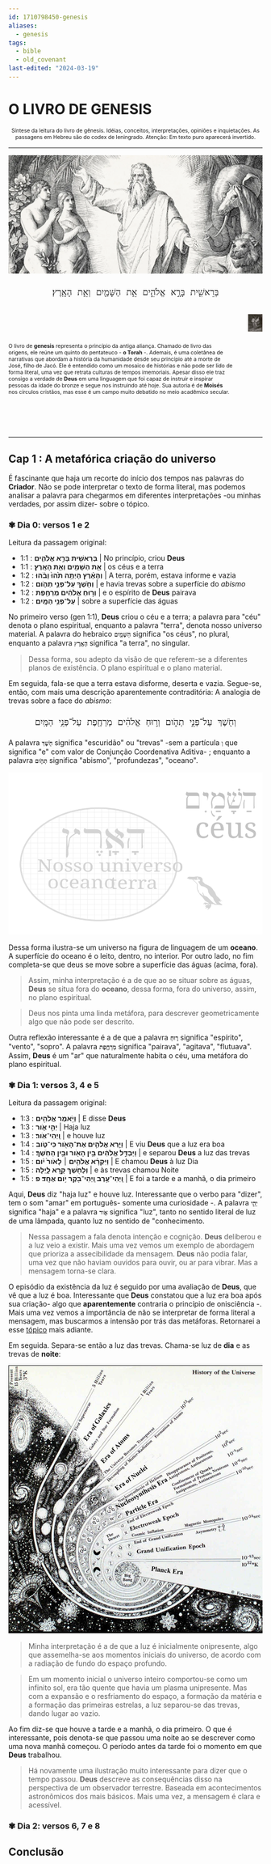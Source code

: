 ```yaml
---
id: 1710798450-genesis
aliases:
  - genesis
tags:
  - bible
  - old_covenant
last-edited: "2024-03-19"
---
```


# O LIVRO DE GENESIS

<span style="text-align: center; width: 100%; font-size: 0.75em">

Síntese da leitura do livro de gênesis. Idéias, conceitos, interpretações, opiniões e inquietações.
As passagens em Hebreu são do codex de leningrado. Atenção: Em texto puro aparecerá invertido.

</span>

---

![adam-eve-god-animals.png](../assets/from_notes/1710798450-genesis-2024-03-18-20-51-16-adam-eve-god-animals.png)

<span style="font-size: 1.5em; width: 100%; text-align: center">

    בְּרֵאשִׁ֖ית בָּרָ֣א אֱלֹהִ֑ים אֵ֥ת הַשָּׁמַ֖יִם וְאֵ֥ת הָאָֽרֶץ׃

</span>
 
<span style="display: flex; align-items: center; justify-content: center; font-size: .75em">

O livro de **genesis** representa o princípio da antiga aliança. Chamado de livro das origens, ele reúne um quinto do pentateuco - **o Torah** -. Ademais, é uma coletânea de narrativas que abordam a história da humanidade desde seu princípio até a morte de José, filho de Jacó. Ele é entendido como um mosaico de histórias e não pode ser lido de forma literal, uma vez que retrata culturas de tempos imemoriais. Apesar disso ele traz consigo a verdade de **Deus** em uma linguagem que foi capaz de instruir e inspirar pessoas da idade do bronze e segue nos instruindo até hoje. Sua autoria é de **Moisés** nos círculos cristãos, mas esse é um campo muito debatido no meio acadêmico secular.

<span style="width: 220px; height: 240px; margin-left: 30px">

![moses-commandments-painting.png](../assets/from_notes/1710798450-genesis-2024-03-18-23-44-58-moses-commandments-painting.png)

</span>

</span>

---

## Cap 1 : A metafórica criação do universo

É fascinante que haja um recorte do início dos tempos nas palavras do **Criador**. Não se pode interpretar o texto de forma literal, mas podemos analisar a palavra para chegarmos em diferentes interpretações -ou minhas verdades, por assim dizer- sobre o tópico.

### ✾ Dia 0: versos 1 e 2

Leitura da passagem original:

- 1:1 : **בְּרֵאשִׁ֖ית בָּרָ֣א אֱלֹהִ֑ים** | No princípio, criou **Deus**
- 1:1 : **אֵ֥ת הַשָּׁמַ֖יִם וְאֵ֥ת הָאָֽרֶץ׃** | os céus e a terra
- 1:2 : **וְהָאָ֗רֶץ הָיְתָ֥ה תֹ֙הוּ֙ וָבֹ֔הוּ** | A terra, porém, estava informe e vazia
- 1:2 : **וְחֹ֖שֶׁךְ עַל־פְּנֵ֣י תְהֹ֑ום** | e havia trevas sobre a superfície do _abismo_
- 1:2 : **וְר֣וּחַ אֱלֹהִ֔ים מְרַחֶ֖פֶת** | e o espírito de **Deus** pairava
- 1:2 : **עַל־פְּנֵ֥י הַמָּֽיִם׃** | sobre a superfície das águas

No primeiro verso (gen 1:1), **Deus** criou o céu e a terra; a palavra para "céu" denota o plano espiritual, enquanto a palavra "terra", denota nosso universo material. A palavra do hebraico **`הַשָּׁמַ֖יִם`** significa "os céus", no plural, enquanto a palavra **`הָאָֽרֶץ`** significa "a terra", no singular.

> Dessa forma, sou adepto da visão de que referem-se a diferentes planos de existência. O plano espiritual e o plano material.

Em seguida, fala-se que a terra estava disforme, deserta e vazia. Segue-se, então, com mais uma descrição aparentemente contraditória: A analogia de trevas sobre a face do _abismo_:

<span style="font-size: 1.5em; width: 100%; text-align: center">

    וְחֹ֖שֶׁךְ עַל־פְּנֵ֣י תְהֹ֑ום וְר֣וּחַ אֱלֹהִ֔ים מְרַחֶ֖פֶת עַל־פְּנֵ֥י הַמָּֽיִם

</span>

A palavra **`חֹ֖שֶׁךְ`** significa "escuridão" ou "trevas" -sem a partícula `וְ` que significa "e" com valor de Conjunção Coordenativa Aditiva- ; enquanto a palavra **`תְהֹ֑ום`** significa "abismo", "profundezas", "oceano".

![representation-beginning-universe-ocean-analogy.svg](../assets/from_notes/1710798450-genesis-2024-03-19-01-33-10-representation-beginning-universe-ocean-analogy.svg)

Dessa forma ilustra-se um universo na figura de linguagem de um **oceano**. A superfície do oceano é o leito, dentro, no interior. Por outro lado, no fim completa-se que deus se move sobre a superfície das águas (acima, fora).

> Assim, minha interpretação é a de que ao se situar sobre as águas, **Deus** se situa fora do **oceano**, dessa forma, fora do universo, assim, no plano espiritual.

> Deus nos pinta uma linda metáfora, para descrever geometricamente algo que não pode ser descrito.

Outra reflexão interessante é a de que a palavra **`ר֣וּחַ`** significa "espírito", "vento", "sopro". A palavra **`מְרַחֶ֖פֶת`** significa "pairava", "agitava", "flutuava". Assim, **Deus** é um "ar" que naturalmente habita o céu, uma metáfora do plano espiritual.

### ✾ Dia 1: versos 3, 4 e 5

Leitura da passagem original:

- 1:3 : **וַיֹּ֥אמֶר אֱלֹהִ֖ים** | E disse **Deus**
- 1:3 : **יְהִ֣י אֹ֑ור** | Haja luz
- 1:3 : **וַֽיְהִי־אֹֽור׃** | e houve luz
- 1:4 : **וַיַּ֧רְא אֱלֹהִ֛ים אֶת־הָאֹ֖ור כִּי־טֹ֑וב** | E viu **Deus** que a luz era boa
- 1:4 : **וַיַּבְדֵּ֣ל אֱלֹהִ֔ים בֵּ֥ין הָאֹ֖ור וּבֵ֥ין הַחֹֽשֶׁךְ׃** | e separou **Deus** a luz das trevas
- 1:5 : **וַיִּקְרָ֨א אֱלֹהִ֤ים ׀ לָאֹור֙ יֹ֔ום** | E chamou **Deus** à luz Dia
- 1:5 : **וְלַחֹ֖שֶׁךְ קָ֣רָא לָ֑יְלָה** | e às trevas chamou Noite
- 1:5 : **וַֽיְהִי־עֶ֥רֶב וַֽיְהִי־בֹ֖קֶר יֹ֥ום אֶחָֽד׃ פ** | E foi a tarde e a manhã, o dia primeiro

Aqui, **Deus** diz "haja luz" e houve luz. Interessante que o verbo para "dizer", tem o som "amar" em português- somente uma curiosidade -. A palavra **`יְהִ֣י`** significa "haja" e a palavra **`אֹ֑ור`** significa "luz", tanto no sentido literal de luz de uma lâmpada, quanto luz no sentido de "conhecimento.

> Nessa passagem a fala denota intenção e cognição. **Deus** deliberou e a luz veio a existir. Mais uma vez vemos um exemplo de abordagem que prioriza a assecibilidade da mensagem. **Deus** não podia falar, uma vez que não haviam ouvidos para ouvir, ou ar para vibrar. Mas a mensagem torna-se clara.

O episódio da existência da luz é seguido por uma avaliação de **Deus**, que vê que a luz é boa. Interessante que **Deus** constatou que a luz era boa após sua criação- algo que **aparentemente** contraria o princípio de onisciência -. Mais uma vez vemos a importância de não se interpretar de forma literal a mensagem, mas buscarmos a intensão por trás das metáforas. Retornarei a esse [tópico](#conclusão) mais adiante.

Em seguida. Separa-se então a luz das trevas. Chama-se luz de **dia** e as trevas de **noite**:

![history-universe-from-science.png](../assets/from_notes/1710798450-genesis-2024-03-19-03-18-22-history-universe-from-science.png)

> Minha interpretação é a de que a luz é inicialmente onipresente, algo que assemelha-se aos momentos iniciais do universo, de acordo com a radiação de fundo do espaço profundo.

> Em um momento inicial o universo inteiro comportou-se como um infinito sol, era tão quente que havia um plasma unipresente. Mas com a expansão e o resfriamento do espaço, a formação da matéria e a formação das primeiras estrelas, a luz separou-se das trevas, dando lugar ao vazio.

Ao fim diz-se que houve a tarde e a manhã, o dia primeiro. O que é interessante, pois denota-se que passou uma noite ao se descrever como uma nova manhã começou. O período antes da tarde foi o momento em que **Deus** trabalhou.

> Há novamente uma ilustração muito interessante para dizer que o tempo passou. **Deus** descreve as consequências disso na perspectiva de um observador terrestre. Baseada em acontecimentos astronômicos dos mais básicos. Mais uma vez, a mensagem é clara e acessível.

### ✾ Dia 2: versos 6, 7 e 8

## Conclusão
